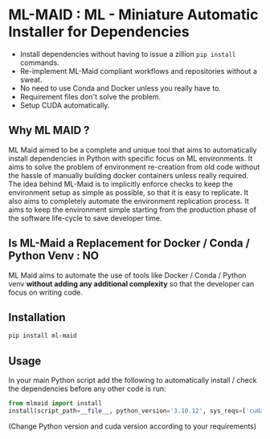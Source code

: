 # ML-MAID : ML - Miniature Automatic Installer for Dependencies
- Install dependencies without having to issue a zillion `pip install` commands.
- Re-implement ML-Maid compliant workflows and repositories without a sweat.
- No need to use Conda and Docker unless you really have to.
- Requirement files don't solve the problem.
- Setup CUDA automatically.

## Why ML MAID ?
ML Maid aimed to be a complete and unique tool that aims to automatically install dependencies in Python with specific focus on ML environments. It aims to solve the problem of environment re-creation from old code without the hassle of manually building docker containers unless really required. The idea behind ML-Maid is to implicitly enforce checks to keep the environment setup as simple as possible, so that it is easy to replicate. It also aims to completely automate the environment replication process. It aims to keep the environment simple starting from the production phase of the software life-cycle to save developer time. 

## Is ML-Maid a Replacement for Docker / Conda / Python Venv : NO
ML Maid aims to automate the use of tools like Docker / Conda / Python venv **without adding any additional complexity** so that the developer can focus on writing code.

## Installation
```bash
pip install ml-maid
```

## Usage
In your main Python script add the following to automatically install / check the dependencies before any other code is run:
```python
from mlmaid import install
install(script_path=__file__, python_version='3.10.12', sys_reqs=['cuda==11.8'])
```
(Change Python version and cuda version according to your requirements)

